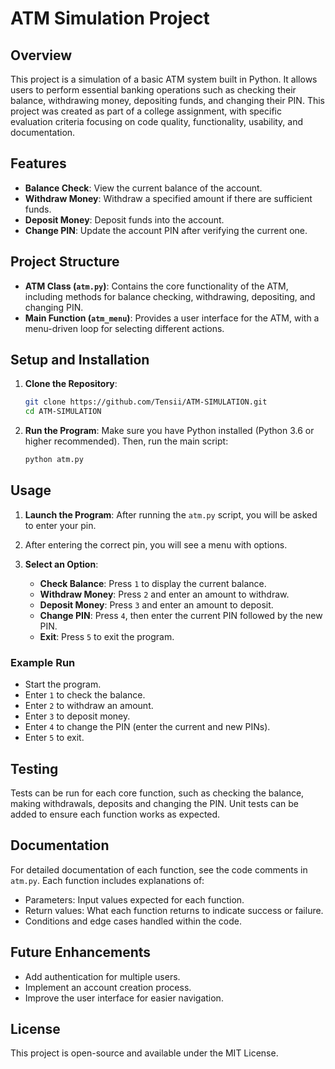 # ATM Simulation Project

## Overview
This project is a simulation of a basic ATM system built in Python. It allows users to perform essential banking operations such as checking their balance, withdrawing money, depositing funds, and changing their PIN. This project was created as part of a college assignment, with specific evaluation criteria focusing on code quality, functionality, usability, and documentation.

## Features
- **Balance Check**: View the current balance of the account.
- **Withdraw Money**: Withdraw a specified amount if there are sufficient funds.
- **Deposit Money**: Deposit funds into the account.
- **Change PIN**: Update the account PIN after verifying the current one.

## Project Structure
- **ATM Class (`atm.py`)**: Contains the core functionality of the ATM, including methods for balance checking, withdrawing, depositing, and changing PIN.
- **Main Function (`atm_menu`)**: Provides a user interface for the ATM, with a menu-driven loop for selecting different actions.

## Setup and Installation
1. **Clone the Repository**:
   ```bash
   git clone https://github.com/Tensii/ATM-SIMULATION.git
   cd ATM-SIMULATION
   ```

2. **Run the Program**:
   Make sure you have Python installed (Python 3.6 or higher recommended). Then, run the main script:
   ```bash
   python atm.py
   ```

## Usage
1. **Launch the Program**:
    After running the `atm.py` script, you will be asked to enter your pin. 
2. After entering the correct pin, you will see a menu with options.

3. **Select an Option**:
   - **Check Balance**: Press `1` to display the current balance.
   - **Withdraw Money**: Press `2` and enter an amount to withdraw.
   - **Deposit Money**: Press `3` and enter an amount to deposit.
   - **Change PIN**: Press `4`, then enter the current PIN followed by the new PIN.
   - **Exit**: Press `5` to exit the program.

### Example Run
- Start the program.
- Enter `1` to check the balance.
- Enter `2` to withdraw an amount.
- Enter `3` to deposit money.
- Enter `4` to change the PIN (enter the current and new PINs).
- Enter `5` to exit.

## Testing
Tests can be run for each core function, such as checking the balance, making withdrawals, deposits and changing the PIN. Unit tests can be added to ensure each function works as expected.

## Documentation
For detailed documentation of each function, see the code comments in `atm.py`. Each function includes explanations of:
- Parameters: Input values expected for each function.
- Return values: What each function returns to indicate success or failure.
- Conditions and edge cases handled within the code.

## Future Enhancements
- Add authentication for multiple users.
- Implement an account creation process.
- Improve the user interface for easier navigation.

## License
This project is open-source and available under the MIT License.
